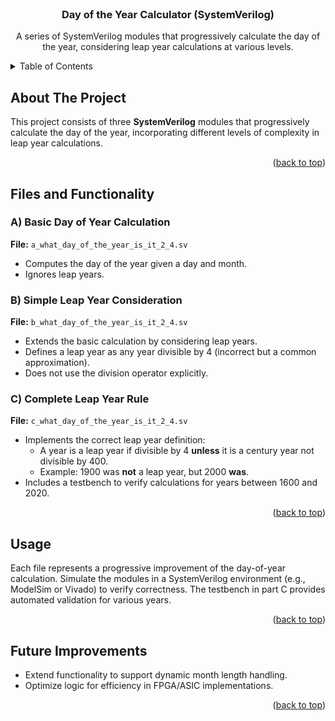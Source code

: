 <!-- PROJECT LOGO -->
<br />
<div align="center">

  <h3 align="center">Day of the Year Calculator (SystemVerilog)</h3>

  <p align="center">
    A series of SystemVerilog modules that progressively calculate the day of the year, considering leap year calculations at various levels.
    <br />
  </p>
</div>

<!-- TABLE OF CONTENTS -->
<details>
  <summary>Table of Contents</summary>
  <ol>
    <li><a href="#about-the-project">About The Project</a></li>
    <li><a href="#files-and-functionality">Files and Functionality</a></li>
    <li><a href="#usage">Usage</a></li>
    <li><a href="#future-improvements">Future Improvements</a></li>
  </ol>
</details>

<!-- ABOUT THE PROJECT -->
## About The Project

This project consists of three **SystemVerilog** modules that progressively calculate the day of the year, incorporating different levels of complexity in leap year calculations.

<p align="right">(<a href="#top">back to top</a>)</p>

<!-- FILES AND FUNCTIONALITY -->
## Files and Functionality

### A) Basic Day of Year Calculation  
**File:** `a_what_day_of_the_year_is_it_2_4.sv`  
- Computes the day of the year given a day and month.  
- Ignores leap years.

### B) Simple Leap Year Consideration  
**File:** `b_what_day_of_the_year_is_it_2_4.sv`  
- Extends the basic calculation by considering leap years.  
- Defines a leap year as any year divisible by 4 (incorrect but a common approximation).  
- Does not use the division operator explicitly.

### C) Complete Leap Year Rule  
**File:** `c_what_day_of_the_year_is_it_2_4.sv`  
- Implements the correct leap year definition:  
  - A year is a leap year if divisible by 4 **unless** it is a century year not divisible by 400.  
  - Example: 1900 was **not** a leap year, but 2000 **was**.  
- Includes a testbench to verify calculations for years between 1600 and 2020.

<p align="right">(<a href="#top">back to top</a>)</p>

<!-- USAGE -->
## Usage

Each file represents a progressive improvement of the day-of-year calculation. Simulate the modules in a SystemVerilog environment (e.g., ModelSim or Vivado) to verify correctness. The testbench in part C provides automated validation for various years.

<p align="right">(<a href="#top">back to top</a>)</p>

<!-- FUTURE IMPROVEMENTS -->
## Future Improvements
- Extend functionality to support dynamic month length handling.  
- Optimize logic for efficiency in FPGA/ASIC implementations.

<p align="right">(<a href="#top">back to top</a>)</p>
